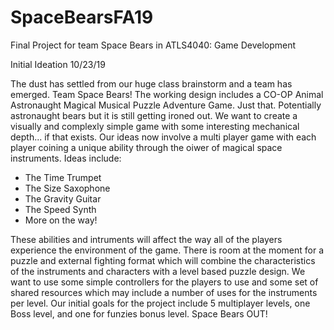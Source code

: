 # SpaceBearsFA19
Final Project for team Space Bears in ATLS4040: Game Development

Initial Ideation 10/23/19

The dust has settled from our huge class brainstorm and a team has emerged. Team Space Bears!
The working design includes a CO-OP Animal Astronaught Magical Musical Puzzle Adventure Game. Just that. Potentially astronaught bears but it is still getting ironed out. We want to create a visually and complexly simple game with some interesting mechanical depth... if that exists.
Our ideas now involve a multi player game with each player coining a unique ability through the oiwer of magical space instruments. Ideas include:
  - The Time Trumpet
  - The Size Saxophone
  - The Gravity Guitar
  - The Speed Synth
  - More on the way!
  
These abilities and intruments will affect the way all of the players experience the environment of the game. 
There is room at the moment for a puzzle and external fighting format which will combine the characteristics of the instruments and characters with a level based puzzle design. 
We want to use some simple controllers for the players to use and some set of shared resources which may include a number of uses for the instruments per level.
Our initial goals for the project include 5 multiplayer levels, one Boss level, and one for funzies bonus level. 
Space Bears OUT!
